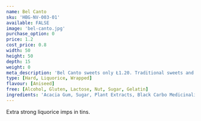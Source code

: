 ```yaml
---
name: Bel Canto
sku: 'HBG-NV-003-01'
available: FALSE
image: 'bel-canto.jpg'
purchase_option: 0
price: 1.2
cost_price: 0.8
width: 50
height: 50
depth: 15
weight: 0
meta_description: 'Bel Canto sweets only Ł1.20. Traditional sweets and more at Humbugs Confectionery Store. Specialists in satisfying your sweet tooth!'
type: [Hard, Liquorice, Wrapped]
flavour: [Aniseed]
free: [Alcohol, Gluten, Lactose, Nut, Sugar, Gelatin]
ingredients: 'Acacia Gum, Sugar, Plant Extracts, Black Carbo Medicinalis Vegetalis'
---
```

Extra strong liquorice imps in tins.